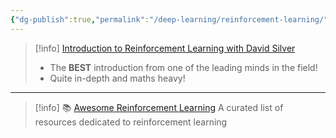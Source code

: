 ```yaml
---
{"dg-publish":true,"permalink":"/deep-learning/reinforcement-learning/","noteIcon":"2","updated":"2024-05-23T14:23:31.243+05:30"}
---
```



> [!info] [Introduction to Reinforcement Learning with David Silver](https://www.deepmind.com/learning-resources/introduction-to-reinforcement-learning-with-david-silver) 
> - The **BEST** introduction from one of the leading minds in the field!
> - Quite in-depth and maths heavy!


---

> [!info] 📚 [Awesome Reinforcement Learning](https://github.com/aikorea/awesome-rl)
> A curated list of resources dedicated to reinforcement learning

